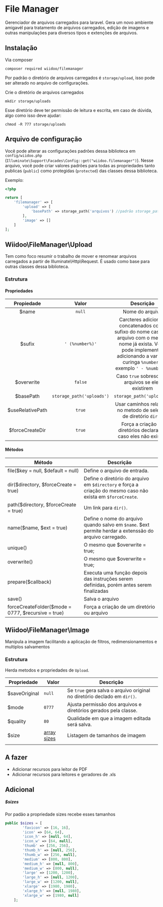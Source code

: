 # File Manager

Gerenciador de arquivos carregados para laravel. Gera um novo ambiente amigavél para tratamento de arquivos carregados, edição de imagens e outras manipulações para diversos tipos e extenções de arquivos.

## Instalação

Via composer
```shell
composer required wiidoo/filemanager
```

Por padrão o diretório de arquivos carregados é `storage/upload`, isso pode ser alterado no arquivo de configurações.

Crie o diretório de arquivos carregados
```shell
mkdir storage/uploads
```
Esse diretório deve ter permissão de leitura e escrita, em caso de dúvida, algo como isso deve ajudar:
```shell
chmod -R 777 storage/uploads
```

## Arquivo de configuração
Você pode alterar as configurações padrões dessa biblioteca em `config/wiidoo.php` (`Illuminate\Support\Facades\Config::get("wiidoo.filemanager")`). Nesse arquivo, você pode criar valores padrões para todas as propriedades tanto publicas (`public`) como protegidas (`protected`) das classes dessa biblioteca.

Exemplo:
```php
<?php

return [
    'filemanager' => [
        'upload' => [
            'basePath' => storage_path('arquivos') //padrão storage_path('uploads')
        ],
        'image' => []
    ]
];
```


## Wiidoo\FileManager\Upload
Tem como foco resumir o trabalho de mover e renomear arquivos carregados a partir de Illuminate\Http\Request. É usado como base para outras classes dessa biblioteca.

### Estrutura

#### Propriedades
|    Propiedade    |           Valor           |                                                                                          Descrição                                                                                          |
|:----------------:|:-------------------------:|:-------------------------------------------------------------------------------------------------------------------------------------------------------------------------------------------:|
|       $name      |           `null`          | Nome do arquivo                                                                                                                                                                             |
|      $sufix      |      `' (%number%)'`      | Carcteres adicionais concatenados como sufixo do nome caso um arquivo com o mesmo nome já exista. Você pode implementar adicionando a variavel curinga `%number%`, exemplo `' - %number%'`. |
|    $overwrite    |          `false`          | Caso `true` sobrescreve arquivos se eles existirem                                                                                                                                          |
| $basePath        | `storage_path('uploads')` | `storage_path('uploads')`|Diretório de arquivos carregados                                                                                                                                  |
| $useRelativePath | `true`                    | Usar caminhos relativos no metodo de seleção de diretório `dir()`                                                                                                                           |
| $forceCreateDir  | `true`                    | Força a criação de diretórios declarados caso eles não existão                                                                                                                              |

#### Métodos
| Método                                             | Descrição                                                                                                   |
|----------------------------------------------------|-------------------------------------------------------------------------------------------------------------|
| file($key = null, $default = null)                 | Define o arquivo de entrada.                                                                                |
| dir($directory, $forceCreate = true)               | Define o diretório do arquivo em `$directory` e força a criação do mesmo caso não exista em `$forceCreate`. |
| path($directory, $forceCreate = true)              | Um link para `dir()`.                                                                                       |
| name($name, $ext = true)                           | Define o nome do arquivo quando salvo em `$name`. $ext permite herdar a extenssão do arquivo carregado.     |
| unique()                                           | O mesmo que $overwrite = true;                                                                              |
| overwrite()                                        | O mesmo que $overwrite = true;                                                                              |
| prepare($callback)                                 | Executa uma função depois das instruções serem definidas, porém antes  serem finalizadas                    |
| save()                                             | Salva o arquivo                                                                                             |
| forceCreateFolder($mode = 0777, $recursive = true) | Força a criação de um diretório ou arquivo                                                                  |


## Wiidoo\FileManager\Image
Manipula a imagem facilitando a aplicação de filtros, redimensionamentos e multiplos salvamentos

### Estrutura

Herda metodos e propriedades de `Upload`.

| Propriedade   | Valor                 | Descrição                                                                |
|---------------|-----------------------|--------------------------------------------------------------------------|
| $saveOriginal | `null`                | Se `true` gera salva o arquivo original no diretório declado em `dir()`. |
| $mode         | `0777`                | Ajusta permissão dos arquivos e diretórios gerados pela classe.          |
| $quality      | `80`                  | Qualidade em que a imagem editada será salva.                            |
| $size         | [array sizes](#sizes) | Listagem de tamanhos de imagem                                           |
|               |                       |                                                                          |


 

## A fazer
 - Adicionar recursos para leitor de PDF
 - Adicionar recursos para leitores e geradores de .xls

## Adicional

##### $sizes
Por padão a propriedade sizes recebe esses tamanhos
```php 
public $sizes = [
        'favicon' => [16, 16],
        'icon' => [64, 64],
        'icon_h' => [null, 64],
        'icon_w' => [64, null],
        'thumb' => [256, 256],
        'thumb_h' => [null, 256],
        'thumb_w' => [256, null],
        'medium' => [800, 800],
        'medium_h' => [null, 800],
        'medium_w' => [800, null],
        'large' => [1200, 1200],
        'large_h' => [null, 1200],
        'large_w' => [1200, null],
        'xlarge' => [1980, 1980],
        'xlarge_h' => [null, 1980],
        'xlarge_w' => [1980, null]
    ];
```